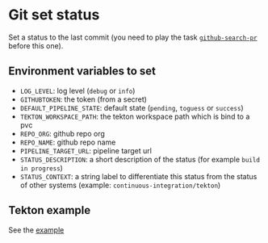# Git set status

Set a status to the last commit (you need to play the task [`github-search-pr`](../github-search-pr) before this one).

## Environment variables to set

* `LOG_LEVEL`: log level (`debug` or `info`)
* `GITHUBTOKEN`: the token (from a secret)
* `DEFAULT_PIPELINE_STATE`: default state (`pending`, `toguess` or `success`)
* `TEKTON_WORKSPACE_PATH`: the tekton workspace path which is bind to a pvc
* `REPO_ORG`: github repo org
* `REPO_NAME`: github repo name
* `PIPELINE_TARGET_URL`: pipeline target url
* `STATUS_DESCRIPTION`: a short description of the status (for example `build in progress`)
* `STATUS_CONTEXT`: a string label to differentiate this status from the status of other systems (example: `continuous-integration/tekton`)

## Tekton example

See the [example](./github-set-status.yaml)
